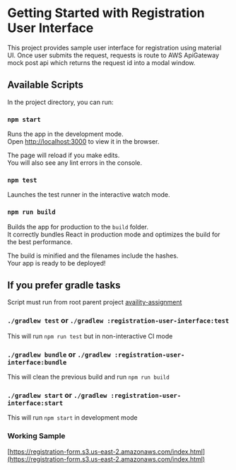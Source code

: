 # Getting Started with Registration User Interface
This project provides sample user interface for registration using material UI.
Once user submits the request, requests is route to AWS ApiGateway mock post api which returns 
the request id into a modal window.

## Available Scripts

In the project directory, you can run:

### `npm start`

Runs the app in the development mode.\
Open [http://localhost:3000](http://localhost:3000) to view it in the browser.

The page will reload if you make edits.\
You will also see any lint errors in the console.

### `npm test`

Launches the test runner in the interactive watch mode.

### `npm run build`

Builds the app for production to the `build` folder.\
It correctly bundles React in production mode and optimizes the build for the best performance.

The build is minified and the filenames include the hashes.\
Your app is ready to be deployed!

## If you prefer gradle tasks

Script must run from root parent project [availity-assignment](..)

### `./gradlew test` or `./gradlew :registration-user-interface:test`

This will run `npm run test` but in non-interactive CI mode

### `./gradlew bundle` or `./gradlew :registration-user-interface:bundle`

This will clean the previous build and run `npm run build`

### `./gradlew start` or `./gradlew :registration-user-interface:start`

This will run `npm start` in development mode

### Working Sample

[https://registration-form.s3.us-east-2.amazonaws.com/index.html](https://registration-form.s3.us-east-2.amazonaws.com/index.html)
